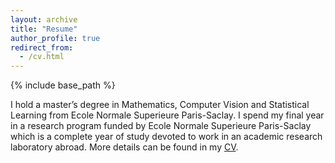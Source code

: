 ```yaml
---
layout: archive
title: "Resume"
author_profile: true
redirect_from:
  - /cv.html
---
```



{% include base_path %}

I hold a master’s degree in Mathematics, Computer Vision and Statistical Learning from Ecole Normale Superieure Paris-Saclay. I spend my final year in a research program funded by Ecole Normale Superieure Paris-Saclay which is a complete year of study devoted to work in an academic research laboratory abroad. More details can be found in my [CV](/files/CV_Meyer.pdf).



  
